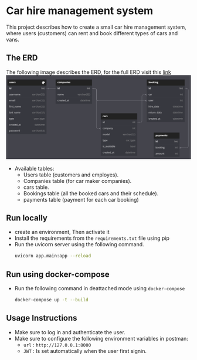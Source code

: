 # Car hire management system

This project describes how to create a small car hire management system, where users (customers) can rent and book different types of cars and vans.

## The ERD

The following image describes the ERD, for the full ERD visit this [link](https://dbdiagram.io/d/648c48f302bd1c4a5e999b44)
![the erd of the system](./erd.png)

- Available tables:
  - Users table (customers and employes).
  - Companies table (for car maker companies).
  - cars table.
  - Bookings table (all the booked cars and their schedule).
  - payments table (payment for each car booking)

## Run locally

- create an environment, Then activate it
- Install the requirements from the `requirements.txt` file using pip
- Run the uvicorn server using the following command.
  ```sh
  uvicorn app.main:app --reload
  ```

## Run using docker-compose

- Run the following command in deattached mode using `docker-compose`
  ```sh
  docker-compose up -t --build
  ```

## Usage Instructions

- Make sure to log in and authenticate the user.
- Make sure to configure the following environment variables in postman:
  - `url` : `http://127.0.0.1:8000`
  - `JWT` : Is set automatically when the user first signin.
